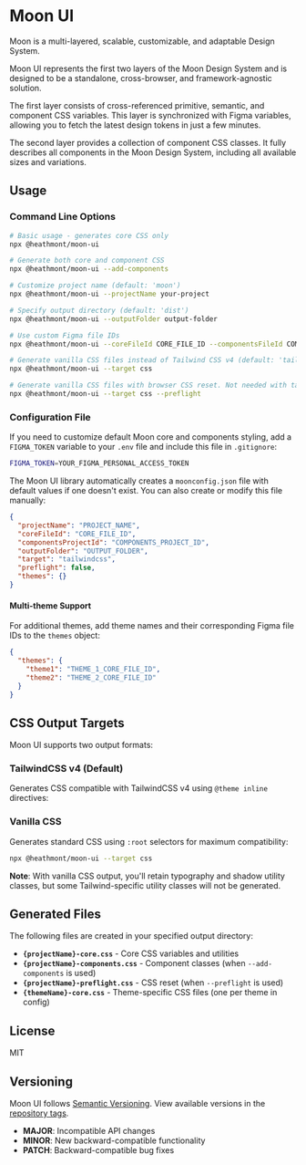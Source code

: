 # Moon UI

Moon is a multi-layered, scalable, customizable, and adaptable Design System.

Moon UI represents the first two layers of the Moon Design System and is designed to be a standalone, cross-browser, and framework-agnostic solution.

The first layer consists of cross-referenced primitive, semantic, and component CSS variables. This layer is synchronized with Figma variables, allowing you to fetch the latest design tokens in just a few minutes.

The second layer provides a collection of component CSS classes. It fully describes all components in the Moon Design System, including all available sizes and variations.

## Usage

### Command Line Options

```bash
# Basic usage - generates core CSS only
npx @heathmont/moon-ui

# Generate both core and component CSS
npx @heathmont/moon-ui --add-components

# Customize project name (default: 'moon')
npx @heathmont/moon-ui --projectName your-project

# Specify output directory (default: 'dist')
npx @heathmont/moon-ui --outputFolder output-folder

# Use custom Figma file IDs
npx @heathmont/moon-ui --coreFileId CORE_FILE_ID --componentsFileId COMPONENTS_FILE_ID

# Generate vanilla CSS files instead of Tailwind CSS v4 (default: 'tailwindcss')
npx @heathmont/moon-ui --target css

# Generate vanilla CSS files with browser CSS reset. Not needed with tailwindcss target
npx @heathmont/moon-ui --target css --preflight
```

### Configuration File

If you need to customize default Moon core and components styling, add a `FIGMA_TOKEN` variable to your `.env` file and include this file in `.gitignore`:

```bash
FIGMA_TOKEN=YOUR_FIGMA_PERSONAL_ACCESS_TOKEN
```

The Moon UI library automatically creates a `moonconfig.json` file with default values if one doesn't exist. You can also create or modify this file manually:

```json
{
  "projectName": "PROJECT_NAME",
  "coreFileId": "CORE_FILE_ID",
  "componentsProjectId": "COMPONENTS_PROJECT_ID",
  "outputFolder": "OUTPUT_FOLDER",
  "target": "tailwindcss",
  "preflight": false,
  "themes": {}
}
```

#### Multi-theme Support

For additional themes, add theme names and their corresponding Figma file IDs to the `themes` object:

```json
{
  "themes": {
    "theme1": "THEME_1_CORE_FILE_ID",
    "theme2": "THEME_2_CORE_FILE_ID"
  }
}
```

## CSS Output Targets

Moon UI supports two output formats:

### TailwindCSS v4 (Default)

Generates CSS compatible with TailwindCSS v4 using `@theme inline` directives:

### Vanilla CSS

Generates standard CSS using `:root` selectors for maximum compatibility:

```bash
npx @heathmont/moon-ui --target css
```

**Note**: With vanilla CSS output, you'll retain typography and shadow utility classes, but some Tailwind-specific utility classes will not be generated.

## Generated Files

The following files are created in your specified output directory:

- **`{projectName}-core.css`** - Core CSS variables and utilities
- **`{projectName}-components.css`** - Component classes (when `--add-components` is used)
- **`{projectName}-preflight.css`** - CSS reset (when `--preflight` is used)
- **`{themeName}-core.css`** - Theme-specific CSS files (one per theme in config)

## License

MIT

## Versioning

Moon UI follows [Semantic Versioning](https://semver.org/). View available versions in the [repository tags](https://github.com/coingaming/moon-ui/tags).

- **MAJOR**: Incompatible API changes
- **MINOR**: New backward-compatible functionality
- **PATCH**: Backward-compatible bug fixes
